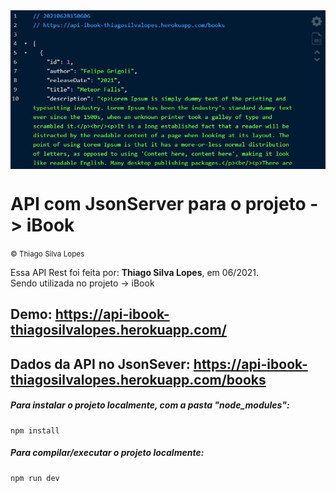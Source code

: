 <!---->
<div align="center">
<img src="./ReadMeFiles/app.jpg" align="center">
</div>

# API com JsonServer para o projeto -> iBook

<small>© Thiago Silva Lopes </small>

<p>Essa API Rest foi feita por: <strong>Thiago Silva Lopes</strong>, em 06/2021.</br>
Sendo utilizada no projeto -> iBook <a href="https://github.com/Thiagoow/NuxtJs-IbookProject-ScalingVue"></a>

## Demo: https://api-ibook-thiagosilvalopes.herokuapp.com/

## Dados da API no JsonSever: https://api-ibook-thiagosilvalopes.herokuapp.com/books

##### Para instalar o projeto localmente, com a pasta "node_modules":

```
npm install
```

##### Para compilar/executar o projeto localmente:

```
npm run dev
```
